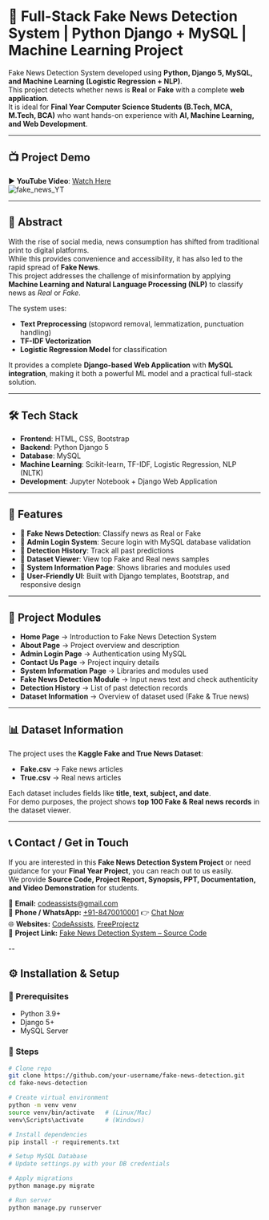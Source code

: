 # 📰 Full-Stack Fake News Detection System | Python Django + MySQL | Machine Learning Project

Fake News Detection System developed using **Python, Django 5, MySQL, and Machine Learning (Logistic Regression + NLP)**.  
This project detects whether news is **Real** or **Fake** with a complete **web application**.  
It is ideal for **Final Year Computer Science Students (B.Tech, MCA, M.Tech, BCA)** who want hands-on experience with **AI, Machine Learning, and Web Development**.

---

## 📺 Project Demo
▶️ **YouTube Video**: [Watch Here](https://www.youtube.com/watch?v=45eFdG_KFLg)  
![fake_news_YT](https://user-images.githubusercontent.com/28294942/233419123-cecece7b-4775-4481-abb0-f4ebae8a3d5c.png)

---

## 📖 Abstract
With the rise of social media, news consumption has shifted from traditional print to digital platforms.  
While this provides convenience and accessibility, it has also led to the rapid spread of **Fake News**.  
This project addresses the challenge of misinformation by applying **Machine Learning and Natural Language Processing (NLP)** to classify news as *Real* or *Fake*.  

The system uses:
- **Text Preprocessing** (stopword removal, lemmatization, punctuation handling)  
- **TF-IDF Vectorization**  
- **Logistic Regression Model** for classification  

It provides a complete **Django-based Web Application** with **MySQL integration**, making it both a powerful ML model and a practical full-stack solution.  

---

## 🛠️ Tech Stack

- **Frontend**: HTML, CSS, Bootstrap  
- **Backend**: Python Django 5  
- **Database**: MySQL  
- **Machine Learning**: Scikit-learn, TF-IDF, Logistic Regression, NLP (NLTK)  
- **Development**: Jupyter Notebook + Django Web Application  

---

## 🚀 Features

- 🔹 **Fake News Detection**: Classify news as Real or Fake  
- 🔹 **Admin Login System**: Secure login with MySQL database validation  
- 🔹 **Detection History**: Track all past predictions  
- 🔹 **Dataset Viewer**: View top Fake and Real news samples  
- 🔹 **System Information Page**: Shows libraries and modules used  
- 🔹 **User-Friendly UI**: Built with Django templates, Bootstrap, and responsive design  

---

## 📂 Project Modules

- **Home Page** → Introduction to Fake News Detection System  
- **About Page** → Project overview and description  
- **Admin Login Page** → Authentication using MySQL  
- **Contact Us Page** → Project inquiry details  
- **System Information Page** → Libraries and modules used  
- **Fake News Detection Module** → Input news text and check authenticity  
- **Detection History** → List of past detection records  
- **Dataset Information** → Overview of dataset used (Fake & True news)  

---

## 📊 Dataset Information
The project uses the **Kaggle Fake and True News Dataset**:
- **Fake.csv** → Fake news articles  
- **True.csv** → Real news articles  

Each dataset includes fields like **title, text, subject, and date**.  
For demo purposes, the project shows **top 100 Fake & Real news records** in the dataset viewer.  

---
## 📞 Contact / Get in Touch  

If you are interested in this **Fake News Detection System Project** or need guidance for your **Final Year Project**, you can reach out to us easily.  
We provide **Source Code, Project Report, Synopsis, PPT, Documentation, and Video Demonstration** for students.  

📩 **Email:** [codeassists@gmail.com](mailto:codeassists@gmail.com)  
📱 **Phone / WhatsApp:** [+91-8470010001](https://wa.me/918470010001?text=Hello%20Team%2C%20I%20got%20your%20contact%20from%20GitHub%20and%20want%20to%20know%20about%20a%20project) 👉 [Chat Now](https://wa.me/918470010001?text=Hello%20Team%2C%20I%20got%20your%20contact%20from%20GitHub%20and%20want%20to%20know%20about%20a%20project)    
🌐 **Websites:**   [CodeAssists](http://codeassists.com/), [FreeProjectz](https://www.freeprojectz.com/)  
📌 **Project Link:** [Fake News Detection System – Source Code](https://www.freeprojectz.com/machine-learning-projects-python-projects-major-project/fake-news-detection-system-project-source)  

--
## ⚙️ Installation & Setup

### 🔹 Prerequisites
- Python 3.9+  
- Django 5+  
- MySQL Server  

### 🔹 Steps
```bash
# Clone repo
git clone https://github.com/your-username/fake-news-detection.git
cd fake-news-detection

# Create virtual environment
python -m venv venv
source venv/bin/activate   # (Linux/Mac)
venv\Scripts\activate      # (Windows)

# Install dependencies
pip install -r requirements.txt

# Setup MySQL Database
# Update settings.py with your DB credentials

# Apply migrations
python manage.py migrate

# Run server
python manage.py runserver
